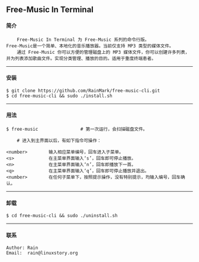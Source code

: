 ## Free-Music In Terminal
#### 简介
```
	Free-Music In Terminal 为 Free-Music 系列的命令行版。
Free-Music是一个简单、本地化的音乐播放器。当前仅支持 MP3 类型的媒体文件。
	通过 Free-Music 你可以方便的管理磁盘上的 MP3 媒体文件，你可以创建许多列表，
并为列表添加歌曲文件。实现分类管理、播放的目的。适用于重度终端患者。
```
---
#### 安装
```
$ git clone https://github.com/RainMark/free-music-cli.git
$ cd free-music-cli && sudo ./install.sh
```
---
#### 用法
```
$ free-music 				# 第一次运行，会扫描磁盘文件。

	# 进入到主界面以后，有如下指令可操作：
    
<number>        输入相应菜单编号，回车进入子菜单。
<s>             在主菜单界面输入‘s’，回车即可停止播放。
<n>             在主菜单界面输入‘n’，回车即播放下一首。
<q>             在主菜单界面输入‘q’，回车即可停止播放并退出。
<number>        在任何子菜单下，按照提示操作，没有特别提示，均输入编号，回车确认。
```
---
#### 卸载
```
$ cd free-music-cli && sudo ./uninstall.sh
```
---
#### 联系
```
Author: Rain
Email:  rain@linuxstory.org
```